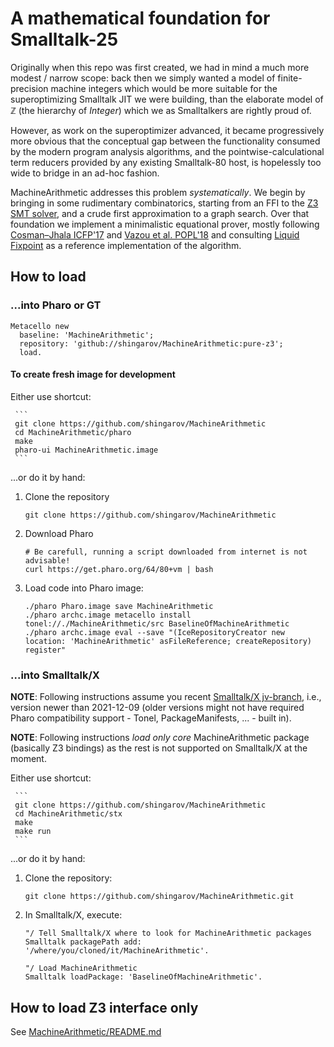 # A mathematical foundation for Smalltalk-25
Originally when this repo was first created,
we had in mind a much more modest / narrow scope:
back then we simply wanted a model of finite-precision machine integers
which would be more suitable for the superoptimizing Smalltalk JIT
we were building, than the elaborate model of ℤ (the hierarchy of _Integer_)
which we as Smalltalkers are rightly proud of.


However, as work on the superoptimizer advanced,
it became progressively more obvious that the conceptual gap
between the functionality consumed by the modern program analysis algorithms,
and the pointwise-calculational term reducers provided by
any existing Smalltalk-80 host,
is hopelessly too wide to bridge in an ad-hoc fashion.


MachineArithmetic addresses this problem *systematically*.
We begin by bringing in some rudimentary combinatorics, starting from
an FFI to the [Z3 SMT solver](https://github.com/Z3Prover/z3),
and a crude first approximation to a graph search.
Over that foundation we implement a minimalistic equational prover,
mostly following 
[Cosman&ndash;Jhala ICFP'17](https://dl.acm.org/doi/10.1145/3110270)
and
[Vazou et al. POPL'18](https://dl.acm.org/doi/10.1145/3158141)
and consulting
[Liquid Fixpoint](https://github.com/ucsd-progsys/liquid-fixpoint)
as a reference implementation of the algorithm.

## How to load

### ...into Pharo or GT

````
Metacello new
  baseline: 'MachineArithmetic';
  repository: 'github://shingarov/MachineArithmetic:pure-z3';
  load.
````

#### To create fresh image for development

Either use shortcut:

     ```
     git clone https://github.com/shingarov/MachineArithmetic
     cd MachineArithmetic/pharo
     make
     pharo-ui MachineArithmetic.image
     ```

...or do it by hand:

  1. Clone the repository

     ```
     git clone https://github.com/shingarov/MachineArithmetic
     ```

  2. Download Pharo

     ```
     # Be carefull, running a script downloaded from internet is not advisable!
     curl https://get.pharo.org/64/80+vm | bash
     ```

  4. Load code into Pharo image:

     ```
     ./pharo Pharo.image save MachineArithmetic
     ./pharo archc.image metacello install tonel://./MachineArithmetic/src BaselineOfMachineArithmetic
     ./pharo archc.image eval --save "(IceRepositoryCreator new location: 'MachineArithmetic' asFileReference; createRepository) register"
     ```

### ...into Smalltalk/X

**NOTE**: Following instructions assume you recent [Smalltalk/X jv-branch][1], i.e., version newer than 2021-12-09
(older versions might not have required Pharo compatibility support - Tonel, PackageManifests, ... - built in).

**NOTE**: Following instructions *load only core* MachineArithmetic package (basically Z3 bindings) as the
rest is not supported on Smalltalk/X at the moment. 

Either use shortcut:

     ```
     git clone https://github.com/shingarov/MachineArithmetic
     cd MachineArithmetic/stx
     make
     make run
     ```

...or do it by hand:

 1. Clone the repository:

    ````
    git clone https://github.com/shingarov/MachineArithmetic.git
    ````

 2. In Smalltalk/X, execute:

    ```
    "/ Tell Smalltalk/X where to look for MachineArithmetic packages
    Smalltalk packagePath add: '/where/you/cloned/it/MachineArithmetic'.

    "/ Load MachineArithmetic
    Smalltalk loadPackage: 'BaselineOfMachineArithmetic'.
    ```

## How to load Z3 interface only

See [MachineArithmetic/README.md](MachineArithmetic/README.md)



[1]: https://swing.fit.cvut.cz/projects/stx-jv
